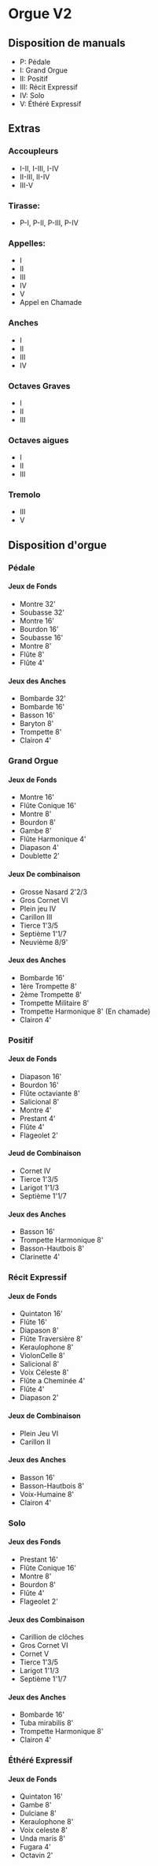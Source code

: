 # Orgue V2

## Disposition de manuals

* P:   Pédale
* I:   Grand Orgue
* II:  Positif
* III: Récit Expressif
* IV:  Solo
* V:   Éthéré Expressif

## Extras

### Accoupleurs

* I-II, I-III, I-IV
* II-III, II-IV
* III-V

### Tirasse:

* P-I, P-II, P-III, P-IV

### Appelles:

* I
* II
* III
* IV
* V
* Appel en Chamade

### Anches

* I
* II
* III
* IV

### Octaves Graves

* I
* II
* III

### Octaves aigues

* I
* II
* III

### Tremolo

* III
* V

## Disposition d'orgue

### Pédale

#### Jeux de Fonds
* Montre 32'
* Soubasse 32'
* Montre 16'
* Bourdon 16'
* Soubasse 16'
* Montre 8'
* Flûte 8'
* Flûte 4'

#### Jeux des Anches
* Bombarde 32'
* Bombarde 16'
* Basson 16'
* Baryton 8'
* Trompette 8'
* Clairon 4'

### Grand Orgue

#### Jeux de Fonds
* Montre 16'
* Flûte Conique 16'
* Montre 8'
* Bourdon 8'
* Gambe 8'
* Flûte Harmonique 4'
* Diapason 4'
* Doublette 2'

#### Jeux De combinaison 
* Grosse Nasard 2'2/3
* Gros Cornet VI
* Plein jeu IV
* Carillon III
* Tierce 1'3/5
* Septième 1'1/7
* Neuvième 8/9'

#### Jeux des Anches
* Bombarde 16'
* 1ère Trompette 8'
* 2ème Trompette 8'
* Trompette Militaire 8' 
* Trompette Harmonique 8' (En chamade)
* Clairon 4'


### Positif

#### Jeux de Fonds
* Diapason 16'
* Bourdon 16'
* Flûte octaviante 8'
* Salicional 8'
* Montre 4'
* Prestant 4'
* Flûte 4'
* Flageolet 2'

#### Jeud de Combinaison 
* Cornet IV
* Tierce 1'3/5 
* Larigot 1'1/3
* Septième 1'1/7

#### Jeux des Anches
* Basson 16'
* Trompette Harmonique 8'
* Basson-Hautbois 8'
* Clarinette 4'

### Récit Expressif

#### Jeux de Fonds
* Quintaton 16'
* Flûte 16'
* Diapason 8'
* Flûte Traversière 8'
* Keraulophone 8'
* ViolonCelle 8'
* Salicional 8'
* Voix Céleste 8'
* Flûte a Cheminée 4'
* Flûte 4'
* Diapason 2'

#### Jeux de Combinaison
* Plein Jeu VI
* Carillon II

#### Jeux des Anches
* Basson 16'
* Basson-Hautbois 8'
* Voix-Humaine 8'
* Clairon 4'

### Solo

#### Jeux des Fonds
* Prestant 16'
* Flûte Conique 16'
* Montre 8'
* Bourdon 8'
* Flûte 4'
* Flageolet 2'


#### Jeux des Combinaison
* Carillion de clôches
* Gros Cornet VI
* Cornet V
* Tierce 1'3/5
* Larigot 1'1/3
* Septième 1'1/7


#### Jeux des Anches
* Bombarde 16'
* Tuba mirabilis 8'
* Trompette Harmonique 8'
* Clairon 4'

### Éthéré Expressif

#### Jeux de Fonds
* Quintaton 16' 
* Gambe 8'
* Dulciane 8'
* Keraulophone 8'
* Voix celeste 8'
* Unda maris 8'
* Fugara 4'
* Octavin 2'
